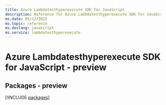 ```yaml
---
title: Azure Lambdatesthyperexecute SDK for JavaScript
description: Reference for Azure Lambdatesthyperexecute SDK for JavaScript
ms.date: 05/12/2025
ms.topic: reference
ms.devlang: javascript
ms.service: lambdatesthyperexecute
---
```

# Azure Lambdatesthyperexecute SDK for JavaScript - preview
## Packages - preview
[!INCLUDE [packages](lambdatesthyperexecute-index.md)]